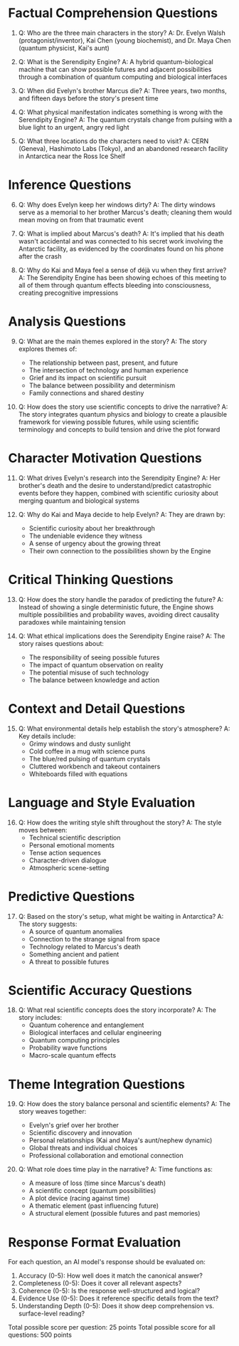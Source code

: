 # Factual Comprehension Questions

1. Q: Who are the three main characters in the story?
   A: Dr. Evelyn Walsh (protagonist/inventor), Kai Chen (young biochemist), and Dr. Maya Chen (quantum physicist, Kai's aunt)

2. Q: What is the Serendipity Engine?
   A: A hybrid quantum-biological machine that can show possible futures and adjacent possibilities through a combination of quantum computing and biological interfaces

3. Q: When did Evelyn's brother Marcus die?
   A: Three years, two months, and fifteen days before the story's present time

4. Q: What physical manifestation indicates something is wrong with the Serendipity Engine?
   A: The quantum crystals change from pulsing with a blue light to an urgent, angry red light

5. Q: What three locations do the characters need to visit?
   A: CERN (Geneva), Hashimoto Labs (Tokyo), and an abandoned research facility in Antarctica near the Ross Ice Shelf

# Inference Questions

6. Q: Why does Evelyn keep her windows dirty?
   A: The dirty windows serve as a memorial to her brother Marcus's death; cleaning them would mean moving on from that traumatic event

7. Q: What is implied about Marcus's death?
   A: It's implied that his death wasn't accidental and was connected to his secret work involving the Antarctic facility, as evidenced by the coordinates found on his phone after the crash

8. Q: Why do Kai and Maya feel a sense of déjà vu when they first arrive?
   A: The Serendipity Engine has been showing echoes of this meeting to all of them through quantum effects bleeding into consciousness, creating precognitive impressions

# Analysis Questions

9. Q: What are the main themes explored in the story?
   A: The story explores themes of:
   - The relationship between past, present, and future
   - The intersection of technology and human experience
   - Grief and its impact on scientific pursuit
   - The balance between possibility and determinism
   - Family connections and shared destiny

10. Q: How does the story use scientific concepts to drive the narrative?
    A: The story integrates quantum physics and biology to create a plausible framework for viewing possible futures, while using scientific terminology and concepts to build tension and drive the plot forward

# Character Motivation Questions

11. Q: What drives Evelyn's research into the Serendipity Engine?
    A: Her brother's death and the desire to understand/predict catastrophic events before they happen, combined with scientific curiosity about merging quantum and biological systems

12. Q: Why do Kai and Maya decide to help Evelyn?
    A: They are drawn by:
    - Scientific curiosity about her breakthrough
    - The undeniable evidence they witness
    - A sense of urgency about the growing threat
    - Their own connection to the possibilities shown by the Engine

# Critical Thinking Questions

13. Q: How does the story handle the paradox of predicting the future?
    A: Instead of showing a single deterministic future, the Engine shows multiple possibilities and probability waves, avoiding direct causality paradoxes while maintaining tension

14. Q: What ethical implications does the Serendipity Engine raise?
    A: The story raises questions about:
    - The responsibility of seeing possible futures
    - The impact of quantum observation on reality
    - The potential misuse of such technology
    - The balance between knowledge and action

# Context and Detail Questions

15. Q: What environmental details help establish the story's atmosphere?
    A: Key details include:
    - Grimy windows and dusty sunlight
    - Cold coffee in a mug with science puns
    - The blue/red pulsing of quantum crystals
    - Cluttered workbench and takeout containers
    - Whiteboards filled with equations

# Language and Style Evaluation

16. Q: How does the writing style shift throughout the story?
    A: The style moves between:
    - Technical scientific description
    - Personal emotional moments
    - Tense action sequences
    - Character-driven dialogue
    - Atmospheric scene-setting

# Predictive Questions

17. Q: Based on the story's setup, what might be waiting in Antarctica?
    A: The story suggests:
    - A source of quantum anomalies
    - Connection to the strange signal from space
    - Technology related to Marcus's death
    - Something ancient and patient
    - A threat to possible futures

# Scientific Accuracy Questions

18. Q: What real scientific concepts does the story incorporate?
    A: The story includes:
    - Quantum coherence and entanglement
    - Biological interfaces and cellular engineering
    - Quantum computing principles
    - Probability wave functions
    - Macro-scale quantum effects

# Theme Integration Questions

19. Q: How does the story balance personal and scientific elements?
    A: The story weaves together:
    - Evelyn's grief over her brother
    - Scientific discovery and innovation
    - Personal relationships (Kai and Maya's aunt/nephew dynamic)
    - Global threats and individual choices
    - Professional collaboration and emotional connection

20. Q: What role does time play in the narrative?
    A: Time functions as:
    - A measure of loss (time since Marcus's death)
    - A scientific concept (quantum possibilities)
    - A plot device (racing against time)
    - A thematic element (past influencing future)
    - A structural element (possible futures and past memories)

# Response Format Evaluation

For each question, an AI model's response should be evaluated on:
1. Accuracy (0-5): How well does it match the canonical answer?
2. Completeness (0-5): Does it cover all relevant aspects?
3. Coherence (0-5): Is the response well-structured and logical?
4. Evidence Use (0-5): Does it reference specific details from the text?
5. Understanding Depth (0-5): Does it show deep comprehension vs. surface-level reading?

Total possible score per question: 25 points
Total possible score for all questions: 500 points